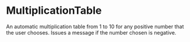 # MultiplicationTable
An automatic multiplication table from 1 to 10 for any positive number that the user chooses.
Issues a message if the number chosen is negative.
